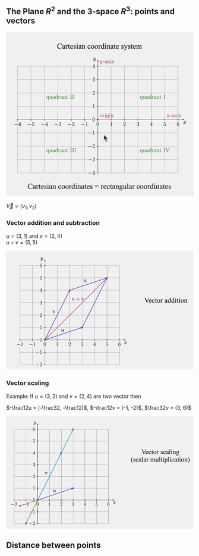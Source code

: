 ## The Plane $R^2$ and the 3-space $R^3$: points and vectors

![image](images/coordinates.png)

$\vec V = (v_1, v_2)$

### Vector addition and subtraction

$u = (3, 1)$ and $v = (2, 4)$  
$u + v = (5, 5)$

![image](images/vector-addition.png)

### Vector scaling

Example: If $u = (3, 2)$ and $v = (2, 4)$ are two vector then

$-\frac12u = (-\frac32, -\frac12)$, $-\frac12v = (-1, -2)$, $\frac32v = (3, 6)$

![image](images/vector-scaling.png)

## Distance between points
<!-- TODO: watch next class -->
